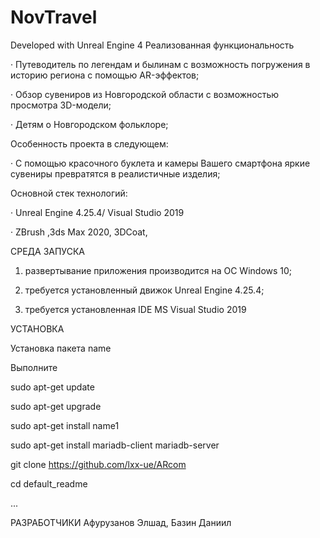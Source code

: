 # NovTravel

Developed with Unreal Engine 4
Реализованная функциональность

· Путеводитель по легендам и былинам с возможность погружения в историю региона с помощью AR-эффектов;

· Обзор сувениров из Новгородской области с возможностью просмотра 3D-модели;

· Детям о Новгородском фольклоре;

Особенность проекта в следующем:

· С помощью красочного буклета и камеры Вашего смартфона яркие сувениры превратятся в реалистичные изделия;

Основной стек технологий:

· Unreal Engine 4.25.4/ Visual Studio 2019

· ZBrush ,3ds Max 2020, 3DCoat,

СРЕДА ЗАПУСКА

1. развертывание приложения производится на ОС Windows 10;

2. требуется установленный движок Unreal Engine 4.25.4;

3. требуется установленная IDE MS Visual Studio 2019

УСТАНОВКА

Установка пакета name

Выполните

sudo apt-get update

sudo apt-get upgrade

sudo apt-get install name1

sudo apt-get install mariadb-client mariadb-server

git clone https://github.com/lxx-ue/ARcom

cd default_readme

...

РАЗРАБОТЧИКИ Афурузанов Элшад, Базин Даниил
